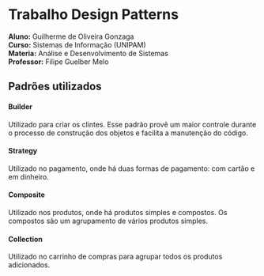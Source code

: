 # Trabalho Design Patterns

<b>Aluno:</b> Guilherme de Oliveira Gonzaga<br>
<b>Curso:</b> Sistemas de Informação (UNIPAM)<br>
<b>Materia:</b> Análise e Desenvolvimento de Sistemas<br>
<b>Professor:</b> Filipe Guelber Melo

## Padrões utilizados

#### Builder
Utilizado para criar os clintes.
Esse padrão provê um maior controle durante o processo de construção dos objetos e facilita a manutenção do código.

#### Strategy
Utilizado no pagamento, onde há duas formas de pagamento: com cartão e em dinheiro.

#### Composite
Utilizado nos produtos, onde há produtos simples e compostos. Os compostos são um agrupamento de vários produtos simples.

#### Collection
Utilizado no carrinho de compras para agrupar todos os produtos adicionados.
